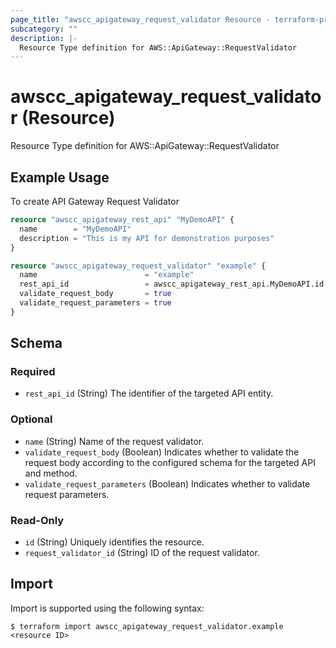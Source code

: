 ```yaml
---
page_title: "awscc_apigateway_request_validator Resource - terraform-provider-awscc"
subcategory: ""
description: |-
  Resource Type definition for AWS::ApiGateway::RequestValidator
---
```


# awscc_apigateway_request_validator (Resource)

Resource Type definition for AWS::ApiGateway::RequestValidator

## Example Usage

To create API Gateway Request Validator
```terraform
resource "awscc_apigateway_rest_api" "MyDemoAPI" {
  name        = "MyDemoAPI"
  description = "This is my API for demonstration purposes"
}

resource "awscc_apigateway_request_validator" "example" {
  name                        = "example"
  rest_api_id                 = awscc_apigateway_rest_api.MyDemoAPI.id
  validate_request_body       = true
  validate_request_parameters = true
}
```

<!-- schema generated by tfplugindocs -->
## Schema

### Required

- `rest_api_id` (String) The identifier of the targeted API entity.

### Optional

- `name` (String) Name of the request validator.
- `validate_request_body` (Boolean) Indicates whether to validate the request body according to the configured schema for the targeted API and method.
- `validate_request_parameters` (Boolean) Indicates whether to validate request parameters.

### Read-Only

- `id` (String) Uniquely identifies the resource.
- `request_validator_id` (String) ID of the request validator.

## Import

Import is supported using the following syntax:

```shell
$ terraform import awscc_apigateway_request_validator.example <resource ID>
```